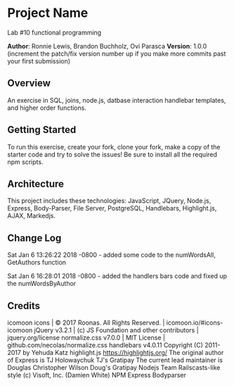 # Project Name 
Lab #10 functional programming 

**Author**: Ronnie Lewis, Brandon Buchholz, Ovi Parasca
**Version**: 1.0.0 (increment the patch/fix version number up if you make more commits past your first submission)

## Overview
An exercise in SQL, joins, node.js, datbase interaction handlebar templates, and higher order functions.

## Getting Started
To run this exercise, create your fork, clone your fork, make a copy of the starter code and try to solve the issues! Be sure to install all the required npm scripts.

## Architecture
This project includes these technologies: JavaScript, JQuery, Node.js, Express, Body-Parser, File Server, PostgreSQL, Handlebars, Highlight.js, AJAX, Markedjs.

## Change Log
Sat Jan 6 13:26:22 2018 -0800 - added some code to the numWordsAll, GetAuthors function

Sat Jan 6 16:28:01 2018 -0800 - added the handlers bars code and fixed up the numWordsByAuthor

## Credits

icomoon icons | © 2017 Roonas. All Rights Reserved. | icomoon.io/#icons-icomoon
jQuery v3.2.1 | (c) JS Foundation and other contributors | jquery.org/license
normalize.css v7.0.0 | MIT License | github.com/necolas/normalize.css
handlebars v4.0.11
Copyright (C) 2011-2017 by Yehuda Katz highlight.js https://highlightjs.org/ The original author of Express is TJ Holowaychuk TJ's Gratipay The current lead maintainer is Douglas Christopher Wilson Doug's Gratipay Nodejs Team Railscasts-like style (c) Visoft, Inc. (Damien White)
NPM
Express
Bodyparser